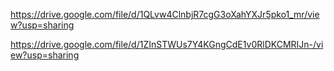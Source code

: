 https://drive.google.com/file/d/1QLvw4ClnbjR7cgG3oXahYXJr5pko1_mr/view?usp=sharing

https://drive.google.com/file/d/1ZInSTWUs7Y4KGngCdE1v0RlDKCMRIJn-/view?usp=sharing
